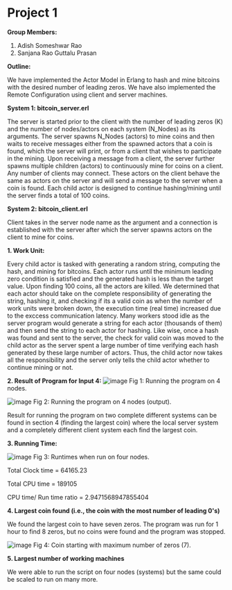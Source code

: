 # Project 1
**Group Members:**
  1. Adish Someshwar Rao 
  2. Sanjana Rao Guttalu Prasan

**Outline:**
  
  We have implemented the Actor Model in Erlang to hash and mine bitcoins with the desired number of leading zeros. We have also implemented the Remote Configuration using client and server machines.
 
**System 1: bitcoin_server.erl**
  
  The server is started prior to the client with the number of leading zeros (K) and the number of nodes/actors on each system (N_Nodes) as its arguments.
The server spawns N_Nodes (actors) to mine coins and then waits to receive messages either from the spawned actors that a coin is found, which the server will print, or from a client that wishes to participate in the mining.
Upon receiving a message from a client, the server further spawns multiple children (actors) to continuously mine for coins on a client. Any number of clients may connect. These actors on the client behave the same as actors on the server and will send a message to the server when a coin is found.
Each child actor is designed to continue hashing/mining until the server finds a total of 100 coins.

**System 2: bitcoin_client.erl**
  
  Client takes in the server node name as the argument and a connection is established with the server after which the server spawns actors on the client to mine for coins.

**1. Work Unit:**
  
  Every child actor is tasked with generating a random string, computing the hash, and mining for bitcoins. Each actor runs until the minimum leading zero condition is satisfied and the generated hash is less than the target value. Upon finding 100 coins, all the actors are killed. We determined that each actor should take on the complete responsibility of generating the string, hashing it, and checking if its a valid coin as when the number of work units were broken down, the execution time (real time) increased due to the exccess communication latency. Many workers stood idle as the server program would generate a string for each actor (thousands of them) and then send the string to each actor for hashing. Like wise, once a hash was found and sent to the server, the check for valid coin was moved to the child actor as the server spent a large number of time verifying each hash generated by these large number of actors. Thus, the child actor now takes all the responsibility and the server only tells the child actor whether to continue mining or not.

**2. Result of Program for Input 4:**
![image](https://user-images.githubusercontent.com/31245878/190829812-438a7d16-0953-4716-9930-b34596988b92.png)
Fig 1: Running the program on 4 nodes.

![image](https://user-images.githubusercontent.com/31245878/190829848-1203d1d9-92f3-45d2-b7e3-6443e947a432.png)
Fig 2: Running the program on 4 nodes (output).

Result for running the program on two complete different systems can be found in section 4 (finding the largest coin) where the local server system and a completely different client system each find the largest coin.


**3. Running Time:**

![image](https://user-images.githubusercontent.com/31245878/190829889-1a0680e4-df18-4f62-ad8a-56290889a41c.png)
Fig 3: Runtimes when run on four nodes.
  
  Total Clock time  = 64165.23
  
  Total CPU time = 189105
  
  CPU time/ Run time ratio =  2.9471568947855404
  

**4. Largest coin found (i.e., the coin with the most number of leading 0's)**
  
  We found the largest coin to have seven zeros. The program was run for 1 hour to find 8 zeros, but no coins were found and the program was stopped.

![image](https://user-images.githubusercontent.com/31245878/190829948-eae76d63-321e-41fd-a524-6f95e36de99a.png)
Fig 4: Coin starting with maximum number of  zeros (7).

**5. Largest number of working machines**
  
  We were able to run the script on four nodes (systems) but the same could be scaled to run on many more.
  
  
